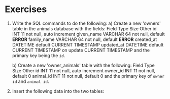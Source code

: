 # Exercises

1) Write the SQL commands to do the following:
    a)  Create a new 'owners' table in the animals database
        with the fields:
            Field       Type    Size    Other
            id          INT     11      not null, auto increment
            given_name  VARCHAR 64      not null, default **ERROR**
            family_name VARCHAR 64      not null, default **ERROR**
            created_at  DATETIME        default CURRENT TIMESTAMP
            updated_at  DATETIME        default CURRENT TIMESTAMP
                                        on update CURRENT TIMESTAMP
        and the primary key being the `id`.                                        
    
    b)  Create a new 'owner_animals' table with the following:
        Field       Type        Size    Other
        id          INT         11      not null, auto increment
        owner_id    INT         11      not null, default 0
        animal_id   INT         11      not null, default 0
        and the primary key of `owner id` and `animal id`.
        
2) Insert the following data into the two tables:
        